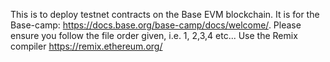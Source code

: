 This is to deploy testnet contracts on the Base EVM blockchain. It is for the Base-camp: https://docs.base.org/base-camp/docs/welcome/.
Please ensure you follow the file order given, i.e. 1, 2,3,4 etc...
Use the Remix compiler https://remix.ethereum.org/
